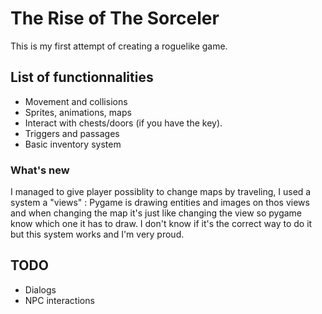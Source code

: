 # The Rise of The Sorceler
This is my first attempt of creating a roguelike game.

## List of functionnalities
+ Movement and collisions
+ Sprites, animations, maps
+ Interact with chests/doors (if you have the key).
+ Triggers and passages
+ Basic inventory system

### What's new
I managed to give player possiblity to change maps by traveling, I used a system a "views" : Pygame is drawing entities and images on thos views and when changing the map it's just like changing the view so pygame know which one it has to draw.
I don't know if it's the correct way to do it but this system works and I'm very proud.

## TODO
+ Dialogs
+ NPC interactions